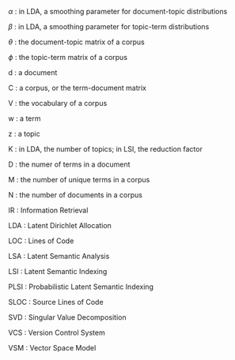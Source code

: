 $\alpha$
:   in LDA, a smoothing parameter for document-topic distributions

$\beta$
:   in LDA, a smoothing parameter for topic-term distributions

$\theta$
:   the document-topic matrix of a corpus

$\phi$
:   the topic-term matrix of a corpus

d
:   a document

C
:   a corpus, or the term-document matrix

V
:   the vocabulary of a corpus

w
:   a term

z
:   a topic

K
:   in LDA, the number of topics; in LSI, the reduction factor

D
:   the numer of terms in a document

M
:   the number of unique terms in a corpus

N
:   the number of documents in a corpus

IR
:   Information Retrieval

LDA
:   Latent Dirichlet Allocation

LOC
:   Lines of Code

LSA
:   Latent Semantic Analysis

LSI
:   Latent Semantic Indexing

PLSI
:   Probabilistic Latent Semantic Indexing

SLOC
:   Source Lines of Code

SVD
:   Singular Value Decomposition

VCS
:   Version Control System

VSM
:   Vector Space Model

